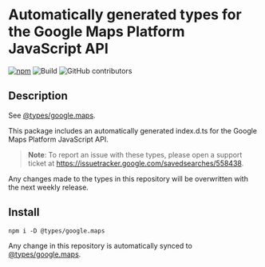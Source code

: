 # Automatically generated types for the Google Maps Platform JavaScript API

[![npm](https://img.shields.io/npm/v/@googlemaps/types)](https://www.npmjs.com/package/@googlemaps/types)
![Build](https://github.com/googlemaps/js-types/workflows/Build/badge.svg)
![GitHub contributors](https://img.shields.io/github/contributors/googlemaps/js-types?color=green)

## Description

See [@types/google.maps](https://www.npmjs.com/package/@types/google.maps).

This package includes an automatically generated index.d.ts for the Google Maps
Platform JavaScript API.

> **Note**: To report an issue with these types, please open a support ticket at https://issuetracker.google.com/savedsearches/558438. 

Any changes made to the types in this repository will be overwritten with the next weekly release.

## Install

`npm i -D @types/google.maps`

Any change in this repository is automatically synced to
[@types/google.maps](https://www.npmjs.com/package/@types/google.maps).
